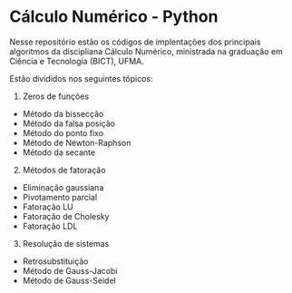 # Cálculo Numérico - Python

Nesse repositório estão os códigos de implentações dos principais algoritmos da discipliana Cálculo Numérico, ministrada na graduação em Ciência e Tecnologia (BICT), UFMA.

Estão divididos nos seguintes tópicos:
1. Zeros de funções
* Método da bissecção
* Método da falsa posição
* Método do ponto fixo
* Método de Newton-Raphson
* Método da secante

2. Métodos de fatoração
* Eliminação gaussiana
* Pivotamento parcial
* Fatoração LU
* Fatoração de Cholesky
* Fatoração LDL

3. Resolução de sistemas
* Retrosubstituição
* Método de Gauss-Jacobi
* Método de Gauss-Seidel 



